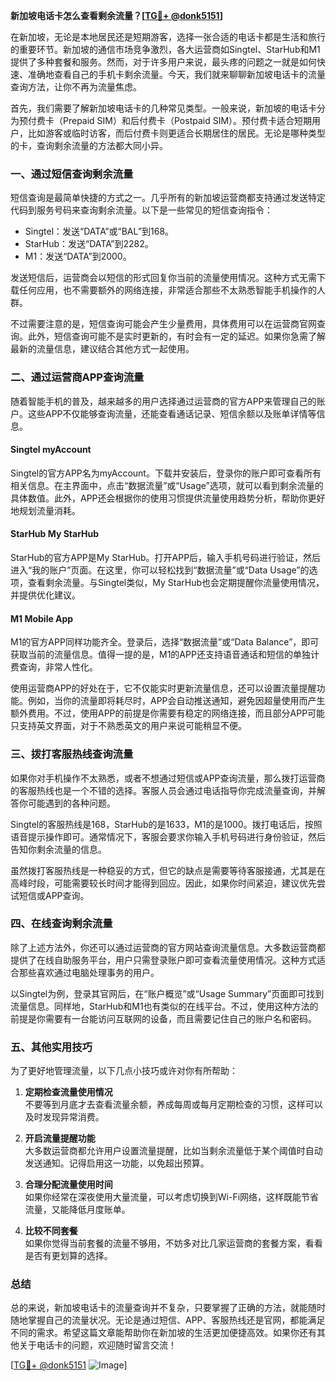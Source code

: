 **新加坡电话卡怎么查看剩余流量？[[TG💪+ @donk5151](https://t.me/s/donk5151)]**

在新加坡，无论是本地居民还是短期游客，选择一张合适的电话卡都是生活和旅行的重要环节。新加坡的通信市场竞争激烈，各大运营商如Singtel、StarHub和M1提供了多种套餐和服务。然而，对于许多用户来说，最头疼的问题之一就是如何快速、准确地查看自己的手机卡剩余流量。今天，我们就来聊聊新加坡电话卡的流量查询方法，让你不再为流量焦虑。

首先，我们需要了解新加坡电话卡的几种常见类型。一般来说，新加坡的电话卡分为预付费卡（Prepaid SIM）和后付费卡（Postpaid SIM）。预付费卡适合短期用户，比如游客或临时访客，而后付费卡则更适合长期居住的居民。无论是哪种类型的卡，查询剩余流量的方法都大同小异。

### **一、通过短信查询剩余流量**

短信查询是最简单快捷的方式之一。几乎所有的新加坡运营商都支持通过发送特定代码到服务号码来查询剩余流量。以下是一些常见的短信查询指令：

- Singtel：发送“DATA”或“BAL”到168。
- StarHub：发送“DATA”到2282。
- M1：发送“DATA”到2000。

发送短信后，运营商会以短信的形式回复你当前的流量使用情况。这种方式无需下载任何应用，也不需要额外的网络连接，非常适合那些不太熟悉智能手机操作的人群。

不过需要注意的是，短信查询可能会产生少量费用，具体费用可以在运营商官网查询。此外，短信查询可能不是实时更新的，有时会有一定的延迟。如果你急需了解最新的流量信息，建议结合其他方式一起使用。

### **二、通过运营商APP查询流量**

随着智能手机的普及，越来越多的用户选择通过运营商的官方APP来管理自己的账户。这些APP不仅能够查询流量，还能查看通话记录、短信余额以及账单详情等信息。

#### **Singtel myAccount**
Singtel的官方APP名为myAccount。下载并安装后，登录你的账户即可查看所有相关信息。在主界面中，点击“数据流量”或“Usage”选项，就可以看到剩余流量的具体数值。此外，APP还会根据你的使用习惯提供流量使用趋势分析，帮助你更好地规划流量消耗。

#### **StarHub My StarHub**
StarHub的官方APP是My StarHub。打开APP后，输入手机号码进行验证，然后进入“我的账户”页面。在这里，你可以轻松找到“数据流量”或“Data Usage”的选项，查看剩余流量。与Singtel类似，My StarHub也会定期提醒你流量使用情况，并提供优化建议。

#### **M1 Mobile App**
M1的官方APP同样功能齐全。登录后，选择“数据流量”或“Data Balance”，即可获取当前的流量信息。值得一提的是，M1的APP还支持语音通话和短信的单独计费查询，非常人性化。

使用运营商APP的好处在于，它不仅能实时更新流量信息，还可以设置流量提醒功能。例如，当你的流量即将耗尽时，APP会自动推送通知，避免因超量使用而产生额外费用。不过，使用APP的前提是你需要有稳定的网络连接，而且部分APP可能只支持英文界面，对于不熟悉英文的用户来说可能稍显不便。

### **三、拨打客服热线查询流量**

如果你对手机操作不太熟悉，或者不想通过短信或APP查询流量，那么拨打运营商的客服热线也是一个不错的选择。客服人员会通过电话指导你完成流量查询，并解答你可能遇到的各种问题。

Singtel的客服热线是168，StarHub的是1633，M1的是1000。拨打电话后，按照语音提示操作即可。通常情况下，客服会要求你输入手机号码进行身份验证，然后告知你剩余流量的信息。

虽然拨打客服热线是一种稳妥的方式，但它的缺点是需要等待客服接通，尤其是在高峰时段，可能需要较长时间才能得到回应。因此，如果你时间紧迫，建议优先尝试短信或APP查询。

### **四、在线查询剩余流量**

除了上述方法外，你还可以通过运营商的官方网站查询流量信息。大多数运营商都提供了在线自助服务平台，用户只需登录账户即可查看流量使用情况。这种方式适合那些喜欢通过电脑处理事务的用户。

以Singtel为例，登录其官网后，在“账户概览”或“Usage Summary”页面即可找到流量信息。同样地，StarHub和M1也有类似的在线平台。不过，使用这种方法的前提是你需要有一台能访问互联网的设备，而且需要记住自己的账户名和密码。

### **五、其他实用技巧**

为了更好地管理流量，以下几点小技巧或许对你有所帮助：

1. **定期检查流量使用情况**  
   不要等到月底才去查看流量余额，养成每周或每月定期检查的习惯，这样可以及时发现异常消费。

2. **开启流量提醒功能**  
   大多数运营商都允许用户设置流量提醒，比如当剩余流量低于某个阈值时自动发送通知。记得启用这一功能，以免超出预算。

3. **合理分配流量使用时间**  
   如果你经常在深夜使用大量流量，可以考虑切换到Wi-Fi网络，这样既能节省流量，又能降低月度账单。

4. **比较不同套餐**  
   如果你觉得当前套餐的流量不够用，不妨多对比几家运营商的套餐方案，看看是否有更划算的选择。

### **总结**

总的来说，新加坡电话卡的流量查询并不复杂，只要掌握了正确的方法，就能随时随地掌握自己的流量状况。无论是通过短信、APP、客服热线还是官网，都能满足不同的需求。希望这篇文章能帮助你在新加坡的生活更加便捷高效。如果你还有其他关于电话卡的问题，欢迎随时留言交流！

[[TG💪+ @donk5151](https://t.me/s/donk5151) ![Image](https://i.postimg.cc/rwNCRYN7/Snipaste-2025-04-30-17-27-05.png)]